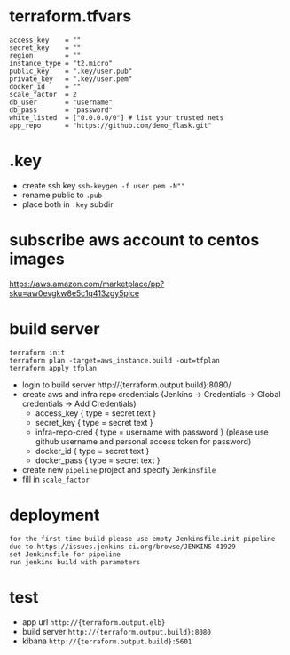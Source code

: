 # terraform.tfvars
```
access_key    = ""
secret_key    = ""
region        = ""
instance_type = "t2.micro"
public_key    = ".key/user.pub"
private_key   = ".key/user.pem"
docker_id     = ""
scale_factor  = 2
db_user       = "username"
db_pass       = "password"
white_listed  = ["0.0.0.0/0"] # list your trusted nets
app_repo      = "https://github.com/demo_flask.git"
```

# .key
- create ssh key `ssh-keygen -f user.pem -N""`
- rename public to `.pub`
- place both in `.key` subdir

# subscribe aws account to centos images
https://aws.amazon.com/marketplace/pp?sku=aw0evgkw8e5c1q413zgy5pjce

# build server
```
terraform init
terraform plan -target=aws_instance.build -out=tfplan
terraform apply tfplan
```
- login to build server http://{terraform.output.build}:8080/
- create aws and infra repo credentials (Jenkins -> Credentials -> Global credentials -> Add Credentials)
  * access_key { type = secret text }
  * secret_key { type = secret text }
  * infra-repo-cred { type = username with password } (please use github username and personal access token for password)
  * docker_id   { type = secret text }
  * docker_pass { type = secret text }
- create new `pipeline` project and specify `Jenkinsfile`
- fill in `scale_factor`

# deployment
```
for the first time build please use empty Jenkinsfile.init pipeline
due to https://issues.jenkins-ci.org/browse/JENKINS-41929
set Jenkinsfile for pipeline
run jenkins build with parameters
```

# test
- app url `http://{terraform.output.elb}`
- build server `http://{terraform.output.build}:8080`
- kibana `http://{terraform.output.build}:5601`
